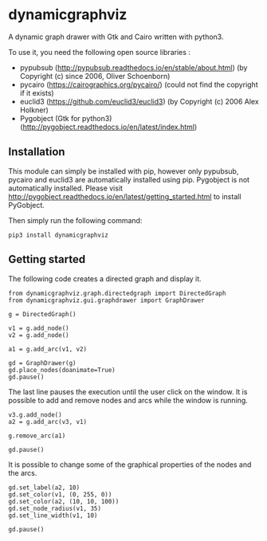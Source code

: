 # dynamicgraphviz
A dynamic graph drawer with Gtk and Cairo written with python3.

To use it, you need the following open source libraries :
- pypubsub (http://pypubsub.readthedocs.io/en/stable/about.html) (by Copyright (c) since 2006, Oliver Schoenborn)
- pycairo (https://cairographics.org/pycairo/) (could not find the copyright if it exists)
- euclid3 (https://github.com/euclid3/euclid3) (by Copyright (c) 2006 Alex Holkner)
- Pygobject (Gtk for python3) (http://pygobject.readthedocs.io/en/latest/index.html) 

## Installation

This module can simply be installed with pip, however only pypubsub, pycairo and euclid3 are automatically installed using pip. Pygobject is not automatically installed. Please visit http://pygobject.readthedocs.io/en/latest/getting_started.html to install PyGobject. 

Then simply run the following command:

    pip3 install dynamicgraphviz

## Getting started

The following code creates a directed graph and display it.

    from dynamicgraphviz.graph.directedgraph import DirectedGraph
    from dynamicgraphviz.gui.graphdrawer import GraphDrawer
    
    g = DirectedGraph()

    v1 = g.add_node()
    v2 = g.add_node()

    a1 = g.add_arc(v1, v2)

    gd = GraphDrawer(g)
    gd.place_nodes(doanimate=True)
    gd.pause()
    
The last line pauses the execution until the user click on the window.
It is possible to add and remove nodes and arcs while the window is running.

    v3.g.add_node()
    a2 = g.add_arc(v3, v1)
    
    g.remove_arc(a1)
    
    gd.pause()
    
It is possible to change some of the graphical properties of the nodes and the arcs.

    gd.set_label(a2, 10)
    gd.set_color(v1, (0, 255, 0))
    gd.set_color(a2, (10, 10, 100))
    gd.set_node_radius(v1, 35)
    gd.set_line_width(v1, 10)
    
    gd.pause()

